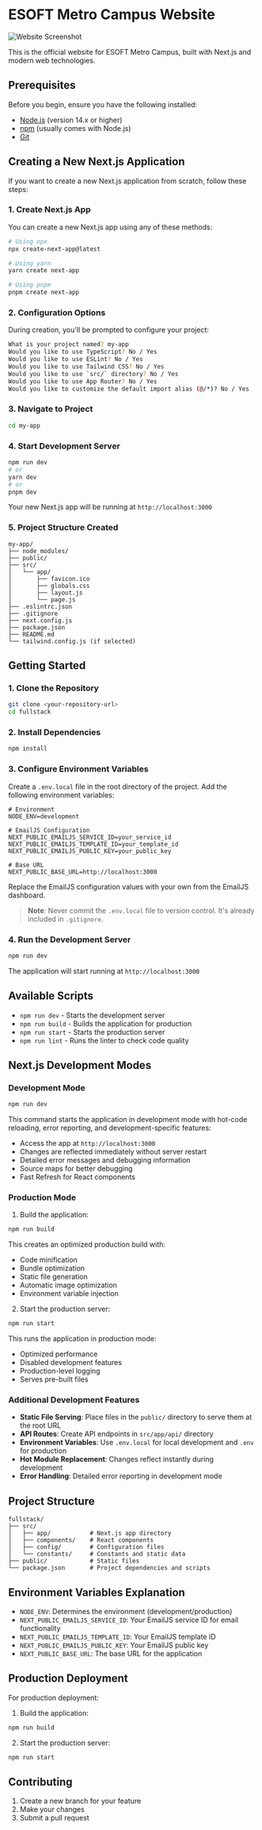 # ESOFT Metro Campus Website
![Website Screenshot](https://github.com/BodhithaW/contactUs/blob/95b0b4559c731c5ab45e717314f88350143b30d9/home.PNG)



This is the official website for ESOFT Metro Campus, built with Next.js and modern web technologies.

## Prerequisites

Before you begin, ensure you have the following installed:
- [Node.js](https://nodejs.org/) (version 14.x or higher)
- [npm](https://www.npmjs.com/) (usually comes with Node.js)
- [Git](https://git-scm.com/)

## Creating a New Next.js Application

If you want to create a new Next.js application from scratch, follow these steps:

### 1. Create Next.js App

You can create a new Next.js app using any of these methods:

```bash
# Using npx
npx create-next-app@latest

# Using yarn
yarn create next-app

# Using pnpm
pnpm create next-app
```

### 2. Configuration Options

During creation, you'll be prompted to configure your project:

```bash
What is your project named? my-app
Would you like to use TypeScript? No / Yes
Would you like to use ESLint? No / Yes
Would you like to use Tailwind CSS? No / Yes
Would you like to use `src/` directory? No / Yes
Would you like to use App Router? No / Yes
Would you like to customize the default import alias (@/*)? No / Yes
```

### 3. Navigate to Project

```bash
cd my-app
```

### 4. Start Development Server

```bash
npm run dev
# or
yarn dev
# or
pnpm dev
```

Your new Next.js app will be running at `http://localhost:3000`

### 5. Project Structure Created

```
my-app/
├── node_modules/
├── public/
├── src/
│   └── app/
│       ├── favicon.ico
│       ├── globals.css
│       ├── layout.js
│       └── page.js
├── .eslintrc.json
├── .gitignore
├── next.config.js
├── package.json
├── README.md
└── tailwind.config.js (if selected)
```

## Getting Started

### 1. Clone the Repository

```bash
git clone <your-repository-url>
cd fullstack
```

### 2. Install Dependencies

```bash
npm install
```

### 3. Configure Environment Variables

Create a `.env.local` file in the root directory of the project. Add the following environment variables:

```env
# Environment
NODE_ENV=development

# EmailJS Configuration
NEXT_PUBLIC_EMAILJS_SERVICE_ID=your_service_id
NEXT_PUBLIC_EMAILJS_TEMPLATE_ID=your_template_id
NEXT_PUBLIC_EMAILJS_PUBLIC_KEY=your_public_key

# Base URL
NEXT_PUBLIC_BASE_URL=http://localhost:3000
```

Replace the EmailJS configuration values with your own from the EmailJS dashboard.

> **Note**: Never commit the `.env.local` file to version control. It's already included in `.gitignore`.

### 4. Run the Development Server

```bash
npm run dev
```

The application will start running at `http://localhost:3000`

## Available Scripts

- `npm run dev` - Starts the development server
- `npm run build` - Builds the application for production
- `npm run start` - Starts the production server
- `npm run lint` - Runs the linter to check code quality

## Next.js Development Modes

### Development Mode
```bash
npm run dev
```
This command starts the application in development mode with hot-code reloading, error reporting, and development-specific features:
- Access the app at `http://localhost:3000`
- Changes are reflected immediately without server restart
- Detailed error messages and debugging information
- Source maps for better debugging
- Fast Refresh for React components

### Production Mode
1. Build the application:
```bash
npm run build
```
This creates an optimized production build with:
- Code minification
- Bundle optimization
- Static file generation
- Automatic image optimization
- Environment variable injection

2. Start the production server:
```bash
npm run start
```
This runs the application in production mode:
- Optimized performance
- Disabled development features
- Production-level logging
- Serves pre-built files

### Additional Development Features
- **Static File Serving**: Place files in the `public/` directory to serve them at the root URL
- **API Routes**: Create API endpoints in `src/app/api/` directory
- **Environment Variables**: Use `.env.local` for local development and `.env` for production
- **Hot Module Replacement**: Changes reflect instantly during development
- **Error Handling**: Detailed error reporting in development mode

## Project Structure

```
fullstack/
├── src/
│   ├── app/           # Next.js app directory
│   ├── components/    # React components
│   ├── config/        # Configuration files
│   └── constants/     # Constants and static data
├── public/            # Static files
└── package.json       # Project dependencies and scripts
```

## Environment Variables Explanation

- `NODE_ENV`: Determines the environment (development/production)
- `NEXT_PUBLIC_EMAILJS_SERVICE_ID`: Your EmailJS service ID for email functionality
- `NEXT_PUBLIC_EMAILJS_TEMPLATE_ID`: Your EmailJS template ID
- `NEXT_PUBLIC_EMAILJS_PUBLIC_KEY`: Your EmailJS public key
- `NEXT_PUBLIC_BASE_URL`: The base URL for the application

## Production Deployment

For production deployment:

1. Build the application:
```bash
npm run build
```

2. Start the production server:
```bash
npm run start
```

## Contributing

1. Create a new branch for your feature
2. Make your changes
3. Submit a pull request
